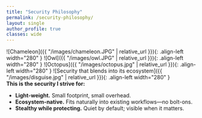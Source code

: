 ```yaml
---
title: "Security Philosophy"
permalink: /security-philosophy/
layout: single
author_profile: true
classes: wide
---
```

![Chameleon]({{ "/images/chameleon.JPG" | relative_url }}){: .align-left width="280" }
![Owl]({{ "/images/owl.JPG" | relative_url }}){: .align-left width="280" }
![Octopus]({{ "/images/octopus.jpg" | relative_url }}){: .align-left width="280" }
![Security that blends into its ecosystem]({{ "/images/disguise.jpg" | relative_url }}){: .align-left width="280" }
<br clear="all"/>
**This is the security I strive for:**
- **Light-weight.** Small footprint, small overhead.
- **Ecosystem-native.** Fits naturally into existing workflows—no bolt-ons.
- **Stealthy while protecting.** Quiet by default; visible when it matters.

<br clear="all"/>

